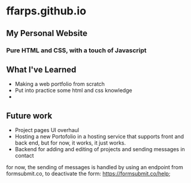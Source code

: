 # ffarps.github.io

## My Personal Website

### Pure HTML and CSS, with a touch of Javascript

## What I've Learned

- Making a web portfolio from scratch
- Put into practice some html and css knowledge
-

## Future work

- Project pages UI overhaul
- Hosting a new Portofolio in a hosting service that supports front and back end, but for now, it works, it just works.
- Backend for adding and editing of projects and sending messages in contact

for now, the sending of messages is handled by using an endpoint from formsubmit.co, to deactivate the form: https://formsubmit.co/help;
